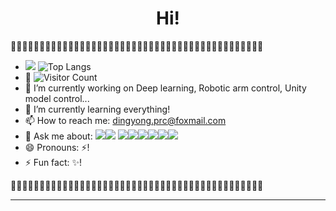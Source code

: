 <h1 align="center">Hi!
</h1>

:gem::gem::gem::gem::gem::gem::gem::gem::gem::gem::gem::gem::gem::gem::gem::gem::gem::gem::gem::gem::gem::gem::gem::gem::gem::gem::gem::gem::gem::gem::gem::gem::gem::gem::gem::gem::gem::gem::gem::gem::gem::gem::gem::gem:

- ![](https://github-readme-stats.vercel.app/api?username=ding-yong&show_icons=true&theme=transparent) 
![Top Langs](https://github-readme-stats.vercel.app/api/top-langs/?username=ding-yong&layout=compact&theme=tokyonight) 
- :eyes: ![Visitor Count](https://profile-counter.glitch.me/ding-yong/count.svg)
- 🔭 I’m currently working on Deep learning, Robotic arm control, Unity model control...
- 🌱 I’m currently learning everything!
- 📫 How to reach me: dingyong.prc@foxmail.com
- 💬 Ask me about: ![](https://img.shields.io/badge/Lang-Python-yellowgreen)![](https://img.shields.io/badge/Lang-C++-brightgreen)
![](https://img.shields.io/badge/Lang-CSharp-orange)![](https://img.shields.io/badge/Lang-MATLAB-blue)![](https://img.shields.io/badge/Lang-LUA-red)![](https://img.shields.io/badge/Framework-AI-blue)![](https://img.shields.io/badge/Framework-Unity-lightgrey)![](https://img.shields.io/badge/Framework-ROS-blue)
- 😄 Pronouns: ⚡!
- ⚡ Fun fact: ✨! 

:gem::gem::gem::gem::gem::gem::gem::gem::gem::gem::gem::gem::gem::gem::gem::gem::gem::gem::gem::gem::gem::gem::gem::gem::gem::gem::gem::gem::gem::gem::gem::gem::gem::gem::gem::gem::gem::gem::gem::gem::gem::gem::gem::gem:
<!--
**ding-yong/ding-yong** is a ✨ _special_ ✨ repository because its `README.md` (this file) appears on your GitHub profile.

Here are some ideas to get you started:

- 🔭 I’m currently working on ...
- 🌱 I’m currently learning ...
- 👯 I’m looking to collaborate on ...
- 🤔 I’m looking for help with ...
- 💬 Ask me about ...
- 📫 How to reach me: ...
- 😄 Pronouns: ...
- ⚡ Fun fact: ...
-->
****
